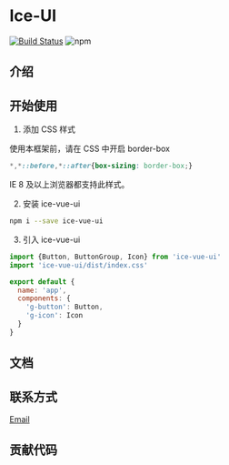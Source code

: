 # Ice-UI

[![Build Status](https://travis-ci.org/Orange-ice/Ice-UI.svg?branch=master)](https://travis-ci.org/Orange-ice/Ice-UI)
![npm](https://img.shields.io/npm/v/ice-vue-ui)
## 介绍

## 开始使用

1. 添加 CSS 样式

使用本框架前，请在 CSS 中开启 border-box

```css
*,*::before,*::after{box-sizing: border-box;}
```

IE 8 及以上浏览器都支持此样式。

2. 安装 ice-vue-ui

```bash
npm i --save ice-vue-ui
```

3. 引入 ice-vue-ui

```js
import {Button, ButtonGroup, Icon} from 'ice-vue-ui'
import 'ice-vue-ui/dist/index.css'

export default {
  name: 'app',
  components: {
    'g-button': Button,
    'g-icon': Icon
  }
}
```
## 文档

## 联系方式

<a href='mailto:2902978956@qq.com'>Email</a>

## 贡献代码
